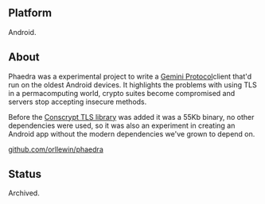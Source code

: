 ## Platform

Android.

## About

Phaedra was a experimental project to write a [Gemini Protocol](https://en.wikipedia.org/wiki/Gemini_(protocol))client that'd run on the oldest Android devices. It highlights the problems with using TLS in a permacomputing world, crypto suites become compromised and servers stop accepting insecure methods. 

Before the [Conscrypt TLS library](https://github.com/google/conscrypt) was added it was a 55Kb binary, no other dependencies were used, so it was also an experiment in creating an Android app without the modern dependencies we've grown to depend on.

[github.com/orllewin/phaedra](https://github.com/orllewin/phaedra)

## Status

Archived.